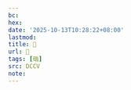 ```yaml
---
bc:
hex:
date: '2025-10-13T10:28:22+08:00'
lastmod:
title: 􄣼
url: 􄣼
tags: [䃈]
src: DCCV
note:
---
```

